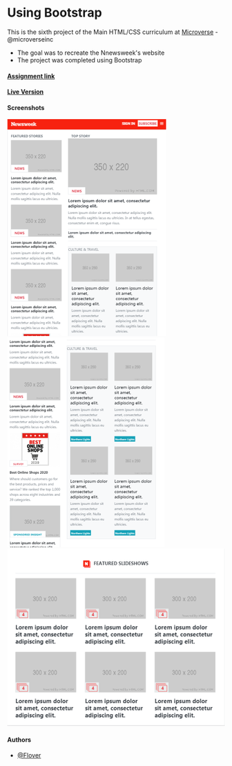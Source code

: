 # Using Bootstrap

This is the sixth project of the Main HTML/CSS curriculum at [Microverse](https://www.microverse.org/) - @microverseinc
* The goal was to recreate the Nnewsweek's website
* The project was completed using Bootstrap

#### [Assignment link](https://www.theodinproject.com/courses/html5-and-css3/lessons/using-bootstrap)

#### [Live Version](https://raw.githack.com/flov3rh/using_bootstrap/features/index.html)

#### Screenshots

![Not found Screenshot_1.png](assets/Screenshots/Screenshot_1.png)
![Not found Screenshot_2.png](assets/Screenshots/Screenshot_2.png)
![Not found Screenshot_3.png](assets/Screenshots/Screenshot_3.png)

#### Authors

* [@Flover](https://github.com/flov3rh)





